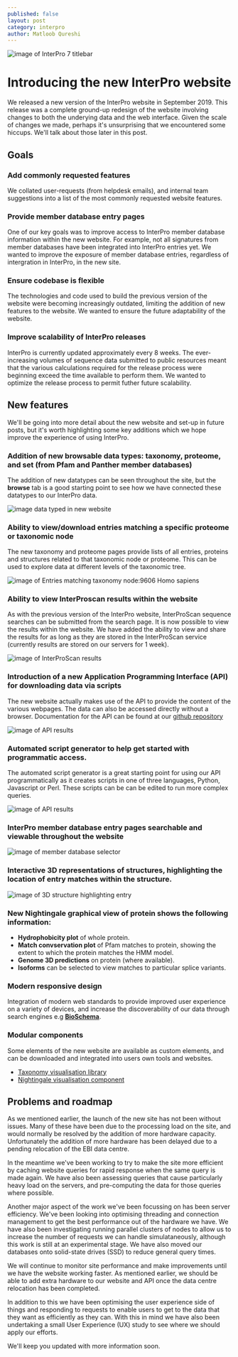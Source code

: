 ```yaml
---
published: false
layout: post
category: interpro
author: Matloob Qureshi
---
```



![image of InterPro 7 titlebar]({{site.baseurl}}/assets/media/images/posts/interpro7-titlebar.png)

# Introducing the new InterPro website

We released a new version of the InterPro website in September 2019. This release was a complete ground-up redesign 
of the website involving changes to both the underying data and the web interface. Given the scale of changes we made, 
perhaps it's unsurprising that we encountered some hiccups. We'll talk about those later in this post.

## Goals
### Add commonly requested features
We collated user-requests (from helpdesk emails), and internal team suggestions into a list of the most commonly requested 
website features.
### Provide member database entry pages
One of our key goals was to improve access to InterPro member database information within the new website. For example, not 
all signatures from member databases have been integrated into InterPro entries yet. We wanted to improve the exposure of 
member database entries, regardless of intergration in InterPro, in the new site.
### Ensure codebase is flexible
The technologies and code used to build the previous version of the website were becoming increasingly outdated,
limiting the addition of new features to the website. We wanted to ensure the future adaptability of the website.
### Improve scalability of InterPro releases
InterPro is currently updated approximately every 8 weeks. The ever-increasing volumes of sequence data submitted to public 
resources meant that the various calculations required for the release process were beginning exceed the time available to 
perform them. We wanted to optimize the release process to permit futher future scalability.

## New features
We'll be going into more detail about the new website and set-up in future posts, but it's worth highlighting some 
key additions which we hope improve the experience of using InterPro.

### Addition of new browsable data types: taxonomy, proteome, and set (from Pfam and Panther member databases)
The addition of new datatypes can be seen throughout the site, but the **browse** tab is a good starting point to see how we 
have connected these datatypes to our InterPro data.

![image data typed in new website]({{site.baseurl}}/assets/media/images/posts/interpro7-data-types.png)

### Ability to view/download entries matching a specific proteome or taxonomic node
The new taxonomy and proteome pages provide lists of all entries, proteins and structures related to that taxonomic node or 
proteome. This can be used to explore data at different levels of the taxonomic tree.

![image of Entries matching taxonomy node:9606 Homo sapiens]({{site.baseurl}}/assets/media/images/posts/interpro7-homo-sapiens-taxonomy-entry-view.png)

### Ability to view InterProscan results within the website
As with the previous version of the InterPro website, InterProScan sequence searches can be submitted from the search page. 
It is now possible to view the results within the website. We have added the ability to view and share the results for as 
long as they are stored in the InterProScan service (currently results are stored on our servers for 1 week).

![image of InterProScan results]({{site.baseurl}}/assets/media/images/posts/interpro7-interproscan-results.png)

### Introduction of a new Application Programming Interface (API) for downloading data via scripts
The new website actually makes use of the API to provide the content of the various webpages. The data can also be accessed 
directly without a browser. Documentation for the API can be found at our [github repository](https://github.com/ProteinsWebTeam/interpro7-api/tree/master/docs)

![image of API results]({{site.baseurl}}/assets/media/images/posts/interpro7-api-json.png)

### Automated script generator to help get started with programmatic access.
The automated script generator is a great starting point for using our API programmatically as it creates scripts in one of 
three languages, Python, Javascript or Perl. These scripts can be can be edited to run more complex queries.

![image of API results]({{site.baseurl}}/assets/media/images/posts/interpro7-script-generator.png)

### InterPro member database entry pages searchable and viewable throughout the website
![image of member database selector]({{site.baseurl}}/assets/media/images/posts/interpro7-member-databases.png)

### Interactive 3D representations of structures, highlighting the location of entry matches within the structure.
![image of 3D structure highlighting entry]({{site.baseurl}}/assets/media/images/posts/interpro7-litemol.png)

### New Nightingale graphical view of protein shows the following information:
  * **Hydrophobicity plot** of whole protein.
  * **Match convservation plot** of Pfam matches to protein, showing the extent to which the protein matches the HMM model.
  * **Genome 3D predictions** on protein (where available).
  * **Isoforms** can be selected to view matches to particular splice variants.

### Modern responsive design
Integration of modern web standards to provide improved user experience on a variety of devices, and increase the 
discoverability of our data through search engines e.g [**BioSchema**](https://bioschemas.org/). 

### Modular components
Some elements of the new website are available as custom elements, and can be downloaded and integrated into users own tools 
and websites.

 * [Taxonomy visualisation library](https://www.npmjs.com/package/taxonomy-visualisation)
 * [Nightingale visualisation component](https://github.com/ebi-webcomponents/nightingale)

## Problems and roadmap
As we mentioned earlier, the launch of the new site has not been without issues. Many of these have been due to
the processing load on the site, and would normally be resolved by the addition of more hardware capacity. 
Unfortunately the addition of more hardware has been delayed due to a pending relocation of the EBI data centre.

In the meantime we've been working to try to make the site more efficient by caching website queries for rapid
response when the same query is made again. We have also been assessing queries that cause particularly heavy load 
on the servers, and pre-computing the data for those queries where possible.

Another major aspect of the work we've been focussing on has been server efficiency. We've been looking into optimising 
threading and connection management to get the best performance out of the hardware we have. We have also been investigating 
running parallel clusters of nodes to allow us to increase the number of requests we can handle simulataneously, although 
this work is still at an experimental stage. We have also moved our databases onto solid-state drives (SSD) to reduce general 
query times.

We will continue to monitor site performance and make improvements until we have the website working
faster. As mentioned earlier, we should be able to add extra hardware to our website and API once the data centre 
relocation has been completed.

In addition to this we have been optimising the user experience side of things and responding to requests to enable
users to get to the data that they want as efficiently as they can. With this in mind we have also been undertaking
a small User Experience (UX) study to see where we should apply our efforts. 

We'll keep you updated with more information soon.



